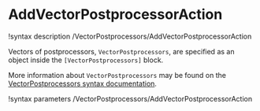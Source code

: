 # AddVectorPostprocessorAction

!syntax description /VectorPostprocessors/AddVectorPostprocessorAction

Vectors of postprocessors, `VectorPostprocessors`, are specified as an object inside the
`[VectorPostprocessors]` block.

More information about `VectorPostprocessors` may be found on the
[VectorPostprocessors syntax documentation](syntax/VectorPostprocessors/index.md).

!syntax parameters /VectorPostprocessors/AddVectorPostprocessorAction
